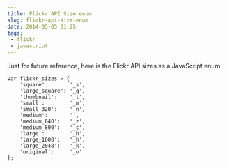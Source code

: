 ---title: Flickr API Size enumslug: flickr-api-size-enumdate: 2014-05-05 01:25tags:  - flickr - javascript---Just for future reference, here is the Flickr API sizes as a JavaScript enum.

    var flickr_sizes = {
        'square':       '_s',
        'large_square': '_q',
        'thumbnail':    '_t',
        'small':        '_m',
        'small_320':    '_n',
        'medium':       '',
        'medium_640':   '_z',
        'medium_800':   '_c',
        'large':        '_b',
        'large_1600':   '_h',
        'large_2048':   '_k',
        'original':     '_o'
    };
